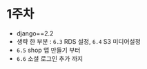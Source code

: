 # 1주차

 - django==2.2
 - 생략 한 부분 : `6.3` RDS 설정, `6.4` S3 미디어설정
 - `6.5` shop 앱 만들기 부터
 - `6.6` 소셜 로그인 추가 까지